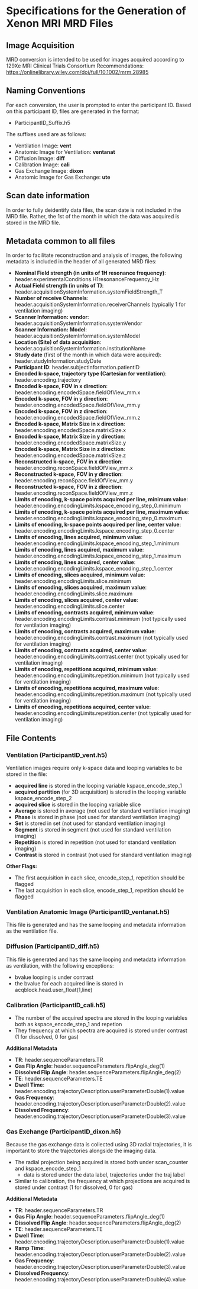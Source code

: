 # Specifications for the Generation of Xenon MRI MRD Files
## Image Acquisition
MRD conversion is intended to be used for images acquired according to 129Xe MRI Clinical Trials Consortium Recommendations: https://onlinelibrary.wiley.com/doi/full/10.1002/mrm.28985
## Naming Conventions
For each conversion, the user is prompted to enter the participant ID. Based on this participant ID, files are generated in the format:
- ParticipantID_Suffix.h5
  
The suffixes used are as follows:
- Ventilation Image: **vent**
- Anatomic Image for Ventilation: **ventanat**
- Diffusion Image: **diff**
- Calibration Image: **cali**
- Gas Exchange Image: **dixon**
- Anatomic Image for Gas Exchange: **ute**
## Scan date information
In order to fully deidentify data files, the scan date is not included in the MRD file. Rather, the 1st of the month in which the data was acquired is stored in the MRD file.
## Metadata common to all files
In order to facilitate reconstruction and analysis of images, the following metadata is included in the header of all generated MRD files:
- **Nominal Field strength (in units of 1H resonance frequency)**: header.experimentalConditions.H1resonanceFrequency_Hz
- **Actual Field strength (in units of T)**: header.acquisitionSystemInformation.systemFieldStrength_T
- **Number of receive Channels**: header.acquisitionSystemInformation.receiverChannels (typically 1 for ventilation imaging)
- **Scanner Information: vendor**: header.acquisitionSystemInformation.systemVendor
- **Scanner Information: Model**: header.acquisitionSystemInformation.systemModel
- **Location (Site) of data acquisition**: header.acquisitionSystemInformation.institutionName
- **Study date** (first of the month in which data were acquired): header.studyInformation.studyDate
- **Participant ID**: header.subjectInformation.patientID
- **Encoded k-space, trajectory type (Cartesian for ventilation)**: header.encoding.trajectory
- **Encoded k-space, FOV in x direction**: header.encoding.encodedSpace.fieldOfView_mm.x
- **Encoded k-space, FOV in y direction**: header.encoding.encodedSpace.fieldOfView_mm.y
- **Encoded k-space, FOV in z direction**: header.encoding.encodedSpace.fieldOfView_mm.z
- **Encoded k-space, Matrix Size in x direction**: header.encoding.encodedSpace.matrixSize.x
- **Encoded k-space, Matrix Size in y direction**: header.encoding.encodedSpace.matrixSize.y
- **Encoded k-space, Matrix Size in z direction**: header.encoding.encodedSpace.matrixSize.z
- **Reconstructed k-space, FOV in x direction**: header.encoding.reconSpace.fieldOfView_mm.x
- **Reconstructed k-space, FOV in y direction**: header.encoding.reconSpace.fieldOfView_mm.y
- **Reconstructed k-space, FOV in z direction**: header.encoding.reconSpace.fieldOfView_mm.z
- **Limits of encoding, k-space points acquired per line, minimum value**: header.encoding.encodingLimits.kspace_encoding_step_0.minimum
- **Limits of encoding, k-space points acquired per line, maximum value**: header.encoding.encodingLimits.kspace_encoding_step_0.maximum
- **Limits of encoding, k-space points acquired per line, center value**: header.encoding.encodingLimits.kspace_encoding_step_0.center
- **Limits of encoding, lines acquired, minimum value**: header.encoding.encodingLimits.kspace_encoding_step_1.minimum
- **Limits of encoding, lines acquired, maximum value**: header.encoding.encodingLimits.kspace_encoding_step_1.maximum
- **Limits of encoding, lines acquired, center value**: header.encoding.encodingLimits.kspace_encoding_step_1.center
- **Limits of encoding, slices acquired, minimum value**: header.encoding.encodingLimits.slice.minimum
- **Limits of encoding, slices acquired, maximum value**: header.encoding.encodingLimits.slice.maximum
- **Limits of encoding, slices acquired, center value**: header.encoding.encodingLimits.slice.center
- **Limits of encoding, contrasts acquired, minimum value**: header.encoding.encodingLimits.contrast.minimum (not typically used for ventilation imaging) 
- **Limits of encoding, contrasts acquired, maximum value**: header.encoding.encodingLimits.contrast.maximum (not typically used for ventilation imaging) 
- **Limits of encoding, contrasts acquired, center value**: header.encoding.encodingLimits.contrast.center (not typically used for ventilation imaging) 
- **Limits of encoding, repetitions acquired, minimum value**: header.encoding.encodingLimits.repetition.minimum (not typically used for ventilation imaging) 
- **Limits of encoding, repetitions acquired, maximum value**: header.encoding.encodingLimits.repetition.maximum (not typically used for ventilation imaging) 
- **Limits of encoding, repetitions acquired, center value**: header.encoding.encodingLimits.repetition.center (not typically used for ventilation imaging)

## File Contents
### Ventilation (ParticipantID_vent.h5)
Ventilation images require only k-space data and looping variables to be stored in the file:
- **acquired line** is stored in the looping variable kspace_encode_step_1
- **acquired partition** (for 3D acquisition) is stored in the looping variable kspace_encode_step_2
- **acquired slice** is stored in the looping variable slice
- **Average** is stored in average (not used for standard ventilation imaging)
- **Phase** is stored in phase (not used for standard ventilation imaging)
- **Set** is stored in set (not used for standard ventilation imaging)
- **Segment** is stored in segment (not used for standard ventilation imaging)
- **Repetition** is stored in repetition (not used for standard ventilation imaging)
- **Contrast** is stored in contrast (not used for standard ventilation imaging)

**Other Flags:**
- The first acquisition in each slice, encode_step_1, repetition should be flagged
- The last acquisition in each slice, encode_step_1, repetition should be flagged

### Ventilation Anatomic Image (ParticipantID_ventanat.h5)
This file is generated and has the same looping and metadata information as the ventilation file.

### Diffusion (ParticipantID_diff.h5)
This file is generated and has the same looping and metadata information as ventilation, with the following exceptions:
- bvalue looping is under contrast
- the bvalue for each acquired line is stored in acqblock.head.user_float(1,line)

### Calibration (ParticipantID_cali.h5)
- The number of the acquired spectra are stored in the looping variables both as kspace_encode_step_1 and repetion
- They frequency at which spectra are acquired is stored under contrast (1 for dissolved, 0 for gas)

**Additional Metadata**
- **TR**: header.sequenceParameters.TR
- **Gas Flip Angle**: header.sequenceParameters.flipAngle_deg(1)
- **Dissolved Flip Angle**: header.sequenceParameters.flipAngle_deg(2)
- **TE**: header.sequenceParameters.TE
- **Dwell Time**: header.encoding.trajectoryDescription.userParameterDouble(1).value
- **Gas Frequency**: header.encoding.trajectoryDescription.userParameterDouble(2).value
- **Dissolved Frequency**: header.encoding.trajectoryDescription.userParameterDouble(3).value

### Gas Exchange (ParticipantID_dixon.h5)
Because the gas exchange data is collected using 3D radial trajectories, it is important to store the trajectories alongside the imaging data.
- The radial projection being acquired is stored both under scan_counter and kspace_encode_step_1
  - data is stored under the data label, trajectories under the traj label
- Similar to calibration, the frequency at which projections are acquired is stored under contrast (1 for dissolved, 0 for gas)

**Additional Metadata**
- **TR**: header.sequenceParameters.TR
- **Gas Flip Angle**: header.sequenceParameters.flipAngle_deg(1)
- **Dissolved Flip Angle**: header.sequenceParameters.flipAngle_deg(2)
- **TE**: header.sequenceParameters.TE
- **Dwell Time**: header.encoding.trajectoryDescription.userParameterDouble(1).value
- **Ramp Time**: header.encoding.trajectoryDescription.userParameterDouble(2).value
- **Gas Frequency**: header.encoding.trajectoryDescription.userParameterDouble(3).value
- **Dissolved Frequency**: header.encoding.trajectoryDescription.userParameterDouble(4).value

